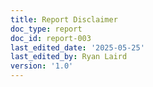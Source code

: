 ```yaml
---
title: Report Disclaimer
doc_type: report
doc_id: report-003
last_edited_date: '2025-05-25'
last_edited_by: Ryan Laird
version: '1.0'
---
```



